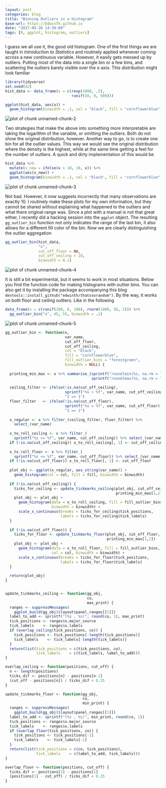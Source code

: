 ```yaml
---
layout: post
categories: blog
title: "Binning Outliers in a Histogram"
base-url: https://EdwinTh.github.io
date: "2017-04-26 14:30:00"
tags: [R, ggplot, histogram, outliers]
---
```




I guess we all use it, the good old histogram. One of the first things we are taught in *Introduction to Statistics* and routinely applied whenever coming across a new continuous variable. However, it easily gets messed up by outliers. Putting most of the data into a single bin or a few bins, and scattering the outliers barely visible over the x-axis. This distribution might look familiar


```r
library(tidyverse)
set.seed(42)
hist_data <- data_frame(x = c(rexp(1000, .5),
                              runif(50, 0, 500)))

ggplot(hist_data, aes(x)) + 
  geom_histogram(binwidth = .1, col = "black", fill = "cornflowerblue")
```

![plot of chunk unnamed-chunk-2](/figure/source/2017-04-26-outlier-bin/unnamed-chunk-2-1.png)

Two strategies that make the above into something more interpretable are taking the logarithm of the variable, or omitting the outliers. Both do not show the original distribution, however. Another way to go, is to create one bin for all the outlier values. This way we would see the original distribution where the density is the highest, while at the same time getting a feel for the number of outliers. A quick and dirty implementation of this would be


```r
hist_data %>% 
  mutate(x_new = ifelse(x > 10, 10, x)) %>% 
  ggplot(aes(x_new)) +
  geom_histogram(binwidth = .1, col = "black", fill = "cornflowerblue")
```

![plot of chunk unnamed-chunk-3](/figure/source/2017-04-26-outlier-bin/unnamed-chunk-3-1.png)

Not bad. However, it now suggests incorrectly that many observations are exactly 10. I routinely make these plots for my own information, but they cannot be shared without explaining what happened to the outliers and what there original range was. Since a plot with a manual is not that great either, I recently did a hacking session into the `ggplot` object. The resulting `gg_outlier_bin` function not only indicates the range of the last bin, it also allows for a different fill color of the bin. Now we are clearly distinguishing the outlier aggregation


```r
gg_outlier_bin(hist_data, 
               "x", 
               cut_off_floor = NA,
               cut_off_ceiling = 10,
               binwidth = 0.1)
```

![plot of chunk unnamed-chunk-4](/figure/source/2017-04-26-outlier-bin/unnamed-chunk-4-1.png)

It is still a bit experimental, but it seems to work in most situations. Below you find the function code for making histograms with outlier bins. You can also get it by installing the package accompanying this blog `devtools::install_github("edwinth/thatssorandom")`. By the way, it works on both floor and ceiling outliers. Like in the following


```r
data_frame(x = c(runif(100, 0, 100), rnorm(1000, 50, 2))) %>% 
  gg_outlier_bin("x", 45, 55, binwidth = .1)
```

![plot of chunk unnamed-chunk-5](/figure/source/2017-04-26-outlier-bin/unnamed-chunk-5-1.png)



```r
gg_outlier_bin <- function(x,
                           var_name,
                           cut_off_floor,
                           cut_off_ceiling,
                           col = "black",
                           fill = "cornflowerblue",
                           fill_outlier_bins = "forestgreen",
                           binwidth = NULL) {
  
  printing_min_max <- x %>% summarise_(sprintf("round(min(%s, na.rm = TRUE), 1)", var_name),
                                       sprintf("round(max(%s, na.rm = TRUE), 1)", var_name))
  
  ceiling_filter <- ifelse(!is.na(cut_off_ceiling),
                           sprintf("%s < %f", var_name, cut_off_ceiling),
                           "1 == 1") 
  floor_filter   <- ifelse(!is.na(cut_off_floor),
                           sprintf("%s > %f", var_name, cut_off_floor),
                           "1 == 1")
  
  x_regular <- x %>% filter_(ceiling_filter, floor_filter) %>% 
    select_(var_name)
  
  x_to_roll_ceiling <- x %>% filter_(
    sprintf("%s >= %f", var_name, cut_off_ceiling)) %>% select_(var_name)
  if (!is.na(cut_off_ceiling)) x_to_roll_ceiling[, 1] <- cut_off_ceiling
  
  x_to_roll_floor <- x %>% filter_(
    sprintf("%s <= %f", var_name, cut_off_floor)) %>% select_(var_name)
  if (!is.na(cut_off_floor)) x_to_roll_floor[, 1] <- cut_off_floor
  
  plot_obj <- ggplot(x_regular, aes_string(var_name)) +
    geom_histogram(col = col, fill = fill, binwidth = binwidth)
  
  if (!is.na(cut_off_ceiling)) {
    ticks_for_ceiling <- update_tickmarks_ceiling(plot_obj, cut_off_ceiling,
                                                  printing_min_max[1,2])
    plot_obj <- plot_obj +
      geom_histogram(data = x_to_roll_ceiling, fill = fill_outlier_bins, col = col,
                     binwidth = binwidth) +
      scale_x_continuous(breaks = ticks_for_ceiling$tick_positions,
                         labels = ticks_for_ceiling$tick_labels)
  }
  
  if (!is.na(cut_off_floor)) {
    ticks_for_floor <- update_tickmarks_floor(plot_obj, cut_off_floor,
                                              printing_min_max[1,1])
    plot_obj <- plot_obj +
      geom_histogram(data = x_to_roll_floor, fill = fill_outlier_bins, 
                     col = col, binwidth = binwidth) +
      scale_x_continuous(breaks = ticks_for_floor$tick_positions,
                         labels = ticks_for_floor$tick_labels)
  }
  
  return(plot_obj)
}


update_tickmarks_ceiling <- function(gg_obj, 
                                     co, 
                                     max_print) {
  ranges <- suppressMessages(
    ggplot_build(gg_obj)$layout$panel_ranges[[1]])
  label_to_add <- sprintf("(%s , %s)", round(co, 1), max_print)
  tick_positions <- ranges$x.major_source
  tick_labels    <- ranges$x.labels
  if (overlap_ceiling(tick_positions, co)) {
    tick_positions <- tick_positions[-length(tick_positions)]
    tick_labels    <- tick_labels[-length(tick_labels)]
  }
  return(list(tick_positions = c(tick_positions, co),
              tick_labels    = c(tick_labels, label_to_add)))
}

overlap_ceiling <- function(positions, cut_off) {
  n <- length(positions)
  ticks_dif <- positions[n] - positions[n-1]
  (cut_off - positions[n]) / ticks_dif < 0.25
}

update_tickmarks_floor <- function(gg_obj, 
                                   co, 
                                   min_print) {
  ranges <- suppressMessages(
    ggplot_build(gg_obj)$layout$panel_ranges[[1]])
  label_to_add <- sprintf("(%s , %s)", min_print, round(co, 1))
  tick_positions <- ranges$x.major_source
  tick_labels    <- ranges$x.labels
  if (overlap_floor(tick_positions, co)) {
    tick_positions <- tick_positions[-1]
    tick_labels    <- tick_labels[-1]
  }
  return(list(tick_positions = c(co, tick_positions),
              tick_labels    = c(label_to_add, tick_labels)))
}

overlap_floor <- function(positions, cut_off) {
  ticks_dif <- positions[2] - positions[1]
  (positions[1] - cut_off) / ticks_dif < 0.25
}
```

